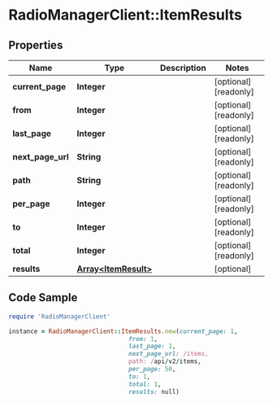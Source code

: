 # RadioManagerClient::ItemResults

## Properties

Name | Type | Description | Notes
------------ | ------------- | ------------- | -------------
**current_page** | **Integer** |  | [optional] [readonly] 
**from** | **Integer** |  | [optional] [readonly] 
**last_page** | **Integer** |  | [optional] [readonly] 
**next_page_url** | **String** |  | [optional] [readonly] 
**path** | **String** |  | [optional] [readonly] 
**per_page** | **Integer** |  | [optional] [readonly] 
**to** | **Integer** |  | [optional] [readonly] 
**total** | **Integer** |  | [optional] [readonly] 
**results** | [**Array&lt;ItemResult&gt;**](ItemResult.md) |  | [optional] 

## Code Sample

```ruby
require 'RadioManagerClient'

instance = RadioManagerClient::ItemResults.new(current_page: 1,
                                 from: 1,
                                 last_page: 1,
                                 next_page_url: /items,
                                 path: /api/v2/items,
                                 per_page: 50,
                                 to: 1,
                                 total: 1,
                                 results: null)
```



